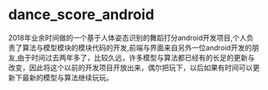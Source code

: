 # dance_score_android
2018年业余时间做的一个基于人体姿态识别的舞蹈打分android开发项目,个人负责了算法与模型模块的模块代码的开发,前端与界面来自另外一位android开发的朋友,由于时间过去两年多了，比较久远，许多模型与算法都已经有的长足的更新与改变，因此将这个以前的开发项目开放出来，偶尔把玩下，以后如果有时间可以更新下最新的模型与算法继续玩玩。

